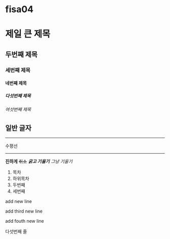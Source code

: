 ﻿# fisa04
# 제일 큰 제목
## 두번째 제목
### 세번째 제목
#### 네번째 제목
##### 다섯번째 제목
###### 여섯번째 제목
일반 글자
---
<hr>
수평선

***

**진하게**
~~취소~~
***굵고 기울기***
*그냥 기울기*

1. 목차
  1. 하위목차
3. 두번째
4. 세번째



add new line

add third new line

add fouth new line

다섯번째 줄
